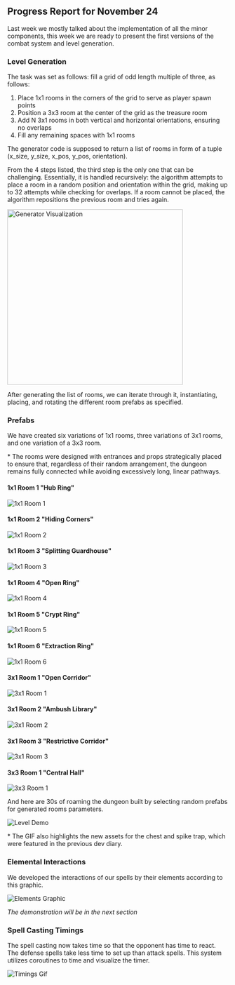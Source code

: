 ## Progress Report for November 24

Last week we mostly talked about the implementation of all the minor components, this week we are ready to present the first versions of the combat system and level generation.

### Level Generation

The task was set as follows: fill a grid of odd length multiple of three, as follows:

1. Place 1x1 rooms in the corners of the grid to serve as player spawn points
2. Position a 3x3 room at the center of the grid as the treasure room
3. Add N 3x1 rooms in both vertical and horizontal orientations, ensuring no overlaps
4. Fill any remaining spaces with 1x1 rooms

The generator code is supposed to return a list of rooms in form of a tuple (x_size, y_size, x_pos, y_pos, orientation).

From the 4 steps listed, the third step is the only one that can be challenging. Essentially, it is handled recursively: the algorithm attempts to place a room in a random position and orientation within the grid, making up to 32 attempts while checking for overlaps. If a room cannot be placed, the algorithm repositions the previous room and tries again.

<img src="../materials/generator.gif" alt="Generator Visualization" width="400" height="400">

After generating the list of rooms, we can iterate through it, instantiating, placing, and rotating the different room prefabs as specified.

### Prefabs

We have created six variations of 1x1 rooms, three variations of 3x1 rooms, and one variation of a 3x3 room.

\* The rooms were designed with entrances and props strategically placed to ensure that, regardless of their random arrangement, the dungeon remains fully connected while avoiding excessively long, linear pathways.

#### 1x1 Room 1 "Hub Ring"

![1x1 Room 1](../materials/room1x1_1.jpg)

#### 1x1 Room 2 "Hiding Corners"

![1x1 Room 2](../materials/room1x1_2.jpg)

#### 1x1 Room 3 "Splitting Guardhouse"

![1x1 Room 3](../materials/room1x1_3.jpg)

#### 1x1 Room 4 "Open Ring"

![1x1 Room 4](../materials/room1x1_4.jpg)

#### 1x1 Room 5 "Crypt Ring"

![1x1 Room 5](../materials/room1x1_5.jpg)

#### 1x1 Room 6 "Extraction Ring"

![1x1 Room 6](../materials/room1x1_6.jpg)

#### 3x1 Room 1 "Open Corridor"

![3x1 Room 1](../materials/room3x1_1.jpg)

#### 3x1 Room 2 "Ambush Library"

![3x1 Room 2](../materials/room3x1_2.jpg)

#### 3x1 Room 3 "Restrictive Corridor"

![3x1 Room 3](../materials/room3x1_3.jpg)

#### 3x3 Room 1 "Central Hall"

![3x3 Room 1](../materials/room3x3_1.jpg)

And here are 30s of roaming the dungeon built by selecting random prefabs for generated rooms parameters.

![Level Demo](../materials/level_demo.gif)

\* 
The GIF also highlights the new assets for the chest and spike trap, which were featured in the previous dev diary.

### Elemental Interactions

We developed the interactions of our spells by their elements according to this graphic.

![Elements Graphic](../materials/elements-graphic.png)

_The demonstration will be in the next section_

### Spell Casting Timings

The spell casting now takes time so that the opponent has time to react. The defense spells take less time to set up than attack spells. This system utilizes coroutines to time and visualize the timer.

![Timings Gif](../materials/timings.gif)


